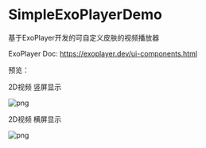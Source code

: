 # SimpleExoPlayerDemo
基于ExoPlayer开发的可自定义皮肤的视频播放器

ExoPlayer Doc: https://exoplayer.dev/ui-components.html

预览：

2D视频 竖屏显示

![png](https://github.com/sunzoulin/SimpleExoPlayerDemo/blob/master/pic/device-2021-07-09-103136.png)


2D视频 横屏显示

![png](https://github.com/sunzoulin/SimpleExoPlayerDemo/blob/master/pic/device-2021-07-09-145348.png)